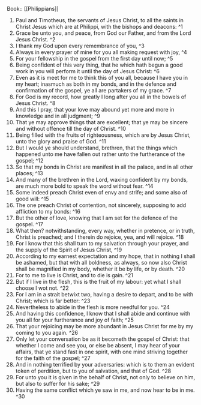  Book:: [[Philippians]]
 1. Paul and Timotheus, the servants of Jesus Christ, to all the saints in Christ Jesus which are at Philippi, with the bishops and deacons: ^1
 2. Grace be unto you, and peace, from God our Father, and from the Lord Jesus Christ. ^2
 3. I thank my God upon every remembrance of you, ^3
 4. Always in every prayer of mine for you all making request with joy, ^4
 5. For your fellowship in the gospel from the first day until now; ^5
 6. Being confident of this very thing, that he which hath begun a good work in you will perform it until the day of Jesus Christ: ^6
 7. Even as it is meet for me to think this of you all, because I have you in my heart; inasmuch as both in my bonds, and in the defence and confirmation of the gospel, ye all are partakers of my grace. ^7
 8. For God is my record, how greatly I long after you all in the bowels of Jesus Christ. ^8
 9. And this I pray, that your love may abound yet more and more in knowledge and in all judgment; ^9
 10. That ye may approve things that are excellent; that ye may be sincere and without offence till the day of Christ. ^10
 11. Being filled with the fruits of righteousness, which are by Jesus Christ, unto the glory and praise of God. ^11
 12. But I would ye should understand, brethren, that the things which happened unto me have fallen out rather unto the furtherance of the gospel; ^12
 13. So that my bonds in Christ are manifest in all the palace, and in all other places; ^13
 14. And many of the brethren in the Lord, waxing confident by my bonds, are much more bold to speak the word without fear. ^14
 15. Some indeed preach Christ even of envy and strife; and some also of good will: ^15
 16. The one preach Christ of contention, not sincerely, supposing to add affliction to my bonds: ^16
 17. But the other of love, knowing that I am set for the defence of the gospel. ^17
 18. What then? notwithstanding, every way, whether in pretence, or in truth, Christ is preached; and I therein do rejoice, yea, and will rejoice. ^18
 19. For I know that this shall turn to my salvation through your prayer, and the supply of the Spirit of Jesus Christ, ^19
 20. According to my earnest expectation and my hope, that in nothing I shall be ashamed, but that with all boldness, as always, so now also Christ shall be magnified in my body, whether it be by life, or by death. ^20
 21. For to me to live is Christ, and to die is gain. ^21
 22. But if I live in the flesh, this is the fruit of my labour: yet what I shall choose I wot not. ^22
 23. For I am in a strait betwixt two, having a desire to depart, and to be with Christ; which is far better: ^23
 24. Nevertheless to abide in the flesh is more needful for you. ^24
 25. And having this confidence, I know that I shall abide and continue with you all for your furtherance and joy of faith; ^25
 26. That your rejoicing may be more abundant in Jesus Christ for me by my coming to you again. ^26
 27. Only let your conversation be as it becometh the gospel of Christ: that whether I come and see you, or else be absent, I may hear of your affairs, that ye stand fast in one spirit, with one mind striving together for the faith of the gospel; ^27
 28. And in nothing terrified by your adversaries: which is to them an evident token of perdition, but to you of salvation, and that of God. ^28
 29. For unto you it is given in the behalf of Christ, not only to believe on him, but also to suffer for his sake; ^29
 30. Having the same conflict which ye saw in me, and now hear to be in me. ^30
